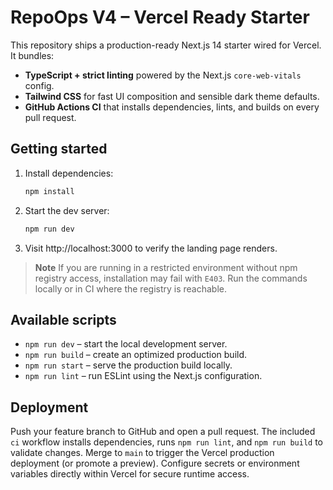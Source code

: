 # RepoOps V4 – Vercel Ready Starter

This repository ships a production-ready Next.js 14 starter wired for Vercel. It bundles:

- **TypeScript + strict linting** powered by the Next.js `core-web-vitals` config.
- **Tailwind CSS** for fast UI composition and sensible dark theme defaults.
- **GitHub Actions CI** that installs dependencies, lints, and builds on every pull request.

## Getting started

1. Install dependencies:

   ```bash
   npm install
   ```

2. Start the dev server:

   ```bash
   npm run dev
   ```

3. Visit http://localhost:3000 to verify the landing page renders.

> **Note**
> If you are running in a restricted environment without npm registry access, installation may fail with `E403`. Run the
> commands locally or in CI where the registry is reachable.

## Available scripts

- `npm run dev` – start the local development server.
- `npm run build` – create an optimized production build.
- `npm run start` – serve the production build locally.
- `npm run lint` – run ESLint using the Next.js configuration.

## Deployment

Push your feature branch to GitHub and open a pull request. The included `ci` workflow installs dependencies, runs
`npm run lint`, and `npm run build` to validate changes. Merge to `main` to trigger the Vercel production deployment (or
promote a preview). Configure secrets or environment variables directly within Vercel for secure runtime access.
